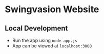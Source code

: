# Swingvasion Website

## Local Development

- Run the app using `node app.js`
- App can be viewed at `localhost:3000`

